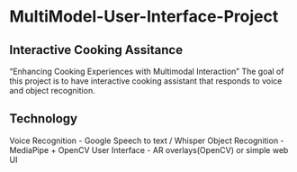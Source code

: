 # MultiModel-User-Interface-Project
##  Interactive Cooking Assitance 
“Enhancing Cooking Experiences with Multimodal Interaction”
The goal of this project is to have interactive cooking assistant that responds to voice and object recognition.
## Technology
Voice Recognition - Google Speech to text / Whisper
Object Recognition - MediaPipe + OpenCV
User Interface - AR overlays(OpenCV) or simple web UI
